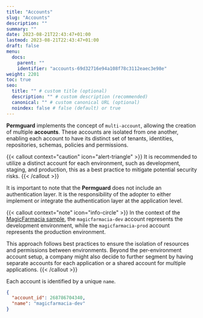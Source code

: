 ```yaml
---
title: "Accounts"
slug: "Accounts"
description: ""
summary: ""
date: 2023-08-21T22:43:47+01:00
lastmod: 2023-08-21T22:43:47+01:00
draft: false
menu:
  docs:
    parent: ""
    identifier: "accounts-69d32716e94a108f78c3112eaec3e98e"
weight: 2201
toc: true
seo:
  title: "" # custom title (optional)
  description: "" # custom description (recommended)
  canonical: "" # custom canonical URL (optional)
  noindex: false # false (default) or true
---
```


**Permguard** implements the concept of `multi-account`, allowing the creation of multiple **accounts**.
These accounts are isolated from one another, enabling each account to have its distinct set of tenants, identities, repositories, schemas, policies and permissions.

{{< callout context="caution" icon="alert-triangle" >}}
It is recommended to utilize a distinct account for each environment, such as development, staging, and production, this as a best practice to mitigate potential security risks.
{{< /callout >}}

It is important to note that the **Permguard** does not include an authentication layer. It is the responsibility of the adopter to either implement or integrate the authentication layer at the application level.

{{< callout context="note" icon="info-circle" >}}
In the context of the [MagicFarmacia sample](/docs/0.1/overview/adoption-through-example#integration-use-case-pharmacy-branch-management), the `magicfarmacia-dev` account represents the development environment, while the `magicfarmacia-prod` account represents the production environment.

This approach follows best practices to ensure the isolation of resources and permissions between environments. Beyond the per-environment account setup, a company might also decide to further segment by having separate accounts for each application or a shared account for multiple applications.
{{< /callout >}}

Each account is identified by a unique `name`.

```json
{
  "account_id": 268786704340,
  "name": "magicfarmacia-dev"
}
```
